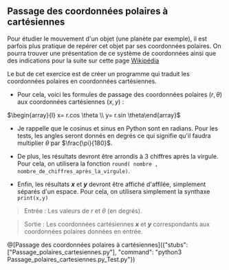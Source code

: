 ## Passage des coordonnées polaires à cartésiennes

Pour étudier le mouvement d'un objet (une planète par exemple), il est parfois plus pratique de repérer cet objet par ses coordonnées polaires.
On pourra trouver une présentation de ce système de coordonnées  ainsi que des indications pour la suite sur cette page [Wikipédia](https://fr.wikipedia.org/wiki/Coordonn%C3%A9es_polaires)

Le but de cet exercice est de créer un programme qui traduit les coordonnées polaires en coordonnées cartésiennes.

+ Pour cela, voici les formules de passage des coordonnées polaires $`(r,\theta)`$ aux coordonnées cartésiennes $`(x,y)`$ :

$`\begin{array}{l} x= r.cos \theta \\ y= r.sin \theta\end{array}`$


+ Je rappelle que le cosinus et sinus en Python sont en radians. Pour les tests, les angles seront donnés en degrés ce qui signifie  qu'il faudra multiplier $`\theta`$ par $`\frac{\pi}{180}`$.

+ De plus, les résultats devront être arrondis à 3 chiffres après la virgule. Pour cela, on utilisera la fonction `round( nombre , nombre_de_chiffres_après_la_virgule)`.
+ Enfin, les résultats ***x*** et ***y*** devront être affiché d'affilée, simplement séparés d'un espace. Pour cela, on utilisera simplement la synthaxe `print(x,y)`

>Entrée : Les valeurs de $`r`$ et $`\theta`$ (en degrés).

>Sortie : Les coordonnées cartésiennes ***x*** et ***y*** correspondants aux coordonnées polaires données en entrée.

@[Passage des coordonnées polaires à cartésiennes]({"stubs": ["Passage_polaires_cartesiennes.py"], "command": "python3 Passage_polaires_cartesiennes.py_Test.py"})

